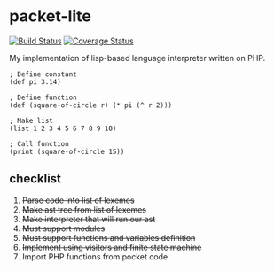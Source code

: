 # packet-lite
[![Build Status](https://travis-ci.org/peacefulbit/lisp-machine.svg?branch=master)](https://travis-ci.org/peacefulbit/lisp-machine)
[![Coverage Status](https://coveralls.io/repos/github/peacefulbit/lisp-machine/badge.svg?branch=master)](https://coveralls.io/github/peacefulbit/lisp-machine?branch=master)

My implementation of lisp-based language interpreter written on PHP.

```
; Define constant
(def pi 3.14)

; Define function
(def (square-of-circle r) (* pi (^ r 2)))

; Make list
(list 1 2 3 4 5 6 7 8 9 10)

; Call function
(print (square-of-circle 15))
```

## checklist
1. ~~Parse code into list of lexemes~~
2. ~~Make ast tree from list of lexemes~~
3. ~~Make interpreter that will run our ast~~
4. ~~Must support modules~~
5. ~~Must support functions and variables definition~~
6. ~~Implement using visitors and finite state machine~~ 
7. Import PHP functions from pocket code
